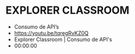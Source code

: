 # EXPLORER CLASSROOM

- Consumo de API’s
- https://youtu.be/tqregRvKZ0Q
- Explorer Classroom | Consumo de API's
- 00:00:00

